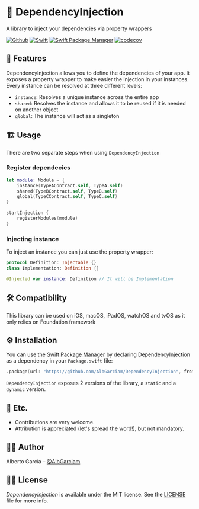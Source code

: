 # 💉 DependencyInjection
A library to inject your dependencies via property wrappers

[![Github](https://img.shields.io/badge/contact-%40AlbGarciam-blue)](http://github.com/AlbGarciam)
[![Swift](https://img.shields.io/badge/swift-5-orange)](https://swift.org)
[![Swift Package Manager](https://img.shields.io/badge/Swift%20Package%20Manager-compatible-4BC51D.svg?style=flat)](https://swift.org/package-manager)
[![codecov](https://codecov.io/gh/AlbGarciam/DependencyInjection/branch/main/graph/badge.svg?token=W10GG4Q53X)](https://codecov.io/gh/AlbGarciam/DependencyInjection)

## 🌟 Features

DependencyInjection allows you to define the dependencies of your app. It exposes a property wrapper to make easier the injection in your instances. Every instance can be resolved at three different levels:
* `instance`: Resolves a unique instance across the entire app
* `shared`: Resolves the instance and allows it to be reused if it is needed on another object
* `global`: The instance will act as a singleton

## 🏗 Usage

There are two separate steps when using `DependencyInjection`

### Register dependecies

```swift
let module: Module = {
    instance(TypeAContract.self, TypeA.self)
    shared(TypeBContract.self, TypeB.self)
    global(TypeCContract.self, TypeC.self)
}

startInjection {
    registerModules(module)
}
```

### Injecting instance

To inject an instance you can just use the property wrapper:

```swift
protocol Definition: Injectable {}
class Implementation: Definition {}

@Injected var instance: Definition // It will be Implementation
```

## 🛠 Compatibility

This library can be used on iOS, macOS, iPadOS, watchOS and tvOS as it only relies on Foundation framework

## ⚙️ Installation

You can use the [Swift Package Manager](https://github.com/apple/swift-package-manager) by declaring DependencyInjection as a dependency in your `Package.swift` file:

```swift
.package(url: "https://github.com/AlbGarciam/DependencyInjection", from: "0.1.0")
```

`DependencyInjection` exposes 2 versions of the library, a `static` and a `dynamic` version.

## 🍻 Etc.

- Contributions are very welcome. 
- Attribution is appreciated (let's spread the word!), but not mandatory.

## 👨‍💻 Author

Alberto García – [@AlbGarciam](https://github.com/AlbGarciam)

## 👮‍♂️ License

*DependencyInjection* is available under the MIT license. See the [LICENSE](LICENSE) file for more info.
